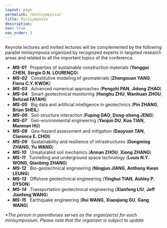 ```yaml
---
layout: page
permalink: /minisymposia/
title: Minisymposia
description: 
nav: true
nav_order: 3
---
```


Keynote lectures and invited lectures will be complemented by the following parallel minisymposia organized by recognized experts in targeted research areas and related to all the important topics of the conference.

* ***MS-01*** &nbsp;  Properties of sustainable construction materials (**Yonggui CHEN**, **Sérgio D.N. LOURENÇO**)
* ***MS-02*** &nbsp;  Constitutive modeling of geomaterials (**Zhongxuan YANG**, **Fiona C.Y. KWOK**)
* ***MS-03*** &nbsp;  Advanced numerical approaches (**Pengzhi PAN**, **Jidong ZHAO**)
* ***MS-04*** &nbsp;  Smart geotechnical monitoring (**Honghu ZHU**, **Wanhuan ZHOU**, **Behzad FATAHI**)
* ***MS-05*** &nbsp;  Big data and artificial intelligence in geotechnics (**Pin ZHANG**, **Brian SHEIL**)
* ***MS-06*** &nbsp;  Soil-structure interaction (**Fuping GAO**, **Dong-sheng JENG**)
* ***MS-07*** &nbsp;  Geo-environmental engineering (**Yanjun DU**, **Kuo TIAN**, **Manman HU**)
* ***MS-08*** &nbsp;  Geo-hazard assessment and mitigation (**Daoyuan TAN**, **Clarence E. CHOI**)
* ***MS-09*** &nbsp;  Sustainability and resilience of infrastructures (**Dongming ZHANG**, **Yu WANG**)
* ***MS-10*** &nbsp;  Unsaturated soil mechanics (**Annan ZHOU**, **Xiong ZHANG**)
* ***MS-11*** &nbsp;  Tunnelling and underground space technology (**Louis N.Y. WONG**, **Qianbing ZHANG**)
* ***MS-12*** &nbsp;  Bio-geotechnical engineering (**Ningjun JIANG**, **Anthony Kwan LEUNG**)
* ***MS-13*** &nbsp;  Offshore geotechnical engineering (**Yinghui TIAN**, **Ashley P. DYSON**)
* ***MS-14*** &nbsp;  Transportation geotechnical engineering (**Xianfeng LIU**, **Jeff Jianfeng WANG**)
* ***MS-15*** &nbsp;  Earthquake engineering (**Rui WANG**, **Xiaoqiang GU**, **Gang WANG**)
  
_*The person in parentheses serves as the organizer(s) for each minisymposium. Please note that the organizer is subject to update_